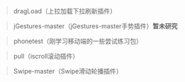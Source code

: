 > dragLoad（上拉加载下拉刷新插件）

> jGestures-master（jGestures-master手势插件）**暂未研究**

> phonetest（刚学习移动端的一些尝试练习包）

> pull（iscroll滚动插件）

> Swipe-master（Swipe滑动轮播插件）